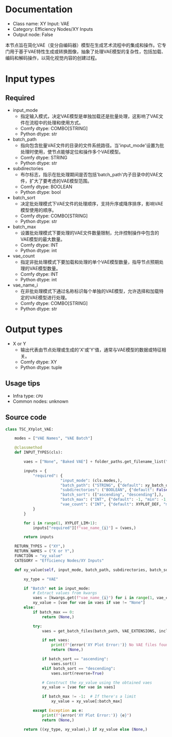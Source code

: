 
# Documentation
- Class name: XY Input: VAE
- Category: Efficiency Nodes/XY Inputs
- Output node: False

本节点旨在简化VAE（变分自编码器）模型在生成艺术流程中的集成和操作。它专门用于基于VAE特性生成或转换图像，抽象了处理VAE模型的复杂性，包括加载、编码和解码操作，以简化视觉内容的创建过程。

# Input types
## Required
- input_mode
    - 指定输入模式，决定VAE模型是单独加载还是批量处理，这影响了VAE文件在流程中的处理和使用方式。
    - Comfy dtype: COMBO[STRING]
    - Python dtype: str
- batch_path
    - 指向包含批量VAE文件的目录的文件系统路径。当'input_mode'设置为批处理时使用，使节点能够定位和操作多个VAE模型。
    - Comfy dtype: STRING
    - Python dtype: str
- subdirectories
    - 布尔标志，指示在批处理期间是否包括'batch_path'内子目录中的VAE文件，扩大了要考虑的VAE模型范围。
    - Comfy dtype: BOOLEAN
    - Python dtype: bool
- batch_sort
    - 决定批处理模式下VAE文件的处理顺序，支持升序或降序排序，影响VAE模型使用的顺序。
    - Comfy dtype: COMBO[STRING]
    - Python dtype: str
- batch_max
    - 设置批处理模式下要处理的VAE文件数量限制，允许控制操作中包含的VAE模型的最大数量。
    - Comfy dtype: INT
    - Python dtype: int
- vae_count
    - 指定非批处理模式下要加载和处理的单个VAE模型数量，指导节点预期处理的VAE模型数量。
    - Comfy dtype: INT
    - Python dtype: int
- vae_name_i
    - 在非批处理模式下通过名称标识每个单独的VAE模型，允许选择和加载特定的VAE模型进行处理。
    - Comfy dtype: COMBO[STRING]
    - Python dtype: str

# Output types
- X or Y
    - 输出代表由节点处理或生成的'X'或'Y'值，通常与VAE模型的数据或特征相关。
    - Comfy dtype: XY
    - Python dtype: tuple


## Usage tips
- Infra type: `CPU`
- Common nodes: unknown


## Source code
```python
class TSC_XYplot_VAE:

    modes = ["VAE Names", "VAE Batch"]

    @classmethod
    def INPUT_TYPES(cls):

        vaes = ["None", "Baked VAE"] + folder_paths.get_filename_list("vae")

        inputs = {
            "required": {
                        "input_mode": (cls.modes,),
                        "batch_path": ("STRING", {"default": xy_batch_default_path, "multiline": False}),
                        "subdirectories": ("BOOLEAN", {"default": False}),
                        "batch_sort": (["ascending", "descending"],),
                        "batch_max": ("INT", {"default": -1, "min": -1, "max": XYPLOT_LIM, "step": 1}),
                        "vae_count": ("INT", {"default": XYPLOT_DEF, "min": 0, "max": XYPLOT_LIM, "step": 1})
            }
        }

        for i in range(1, XYPLOT_LIM+1):
            inputs["required"][f"vae_name_{i}"] = (vaes,)

        return inputs

    RETURN_TYPES = ("XY",)
    RETURN_NAMES = ("X or Y",)
    FUNCTION = "xy_value"
    CATEGORY = "Efficiency Nodes/XY Inputs"

    def xy_value(self, input_mode, batch_path, subdirectories, batch_sort, batch_max, vae_count, **kwargs):

        xy_type = "VAE"

        if "Batch" not in input_mode:
            # Extract values from kwargs
            vaes = [kwargs.get(f"vae_name_{i}") for i in range(1, vae_count + 1)]
            xy_value = [vae for vae in vaes if vae != "None"]
        else:
            if batch_max == 0:
                return (None,)

            try:
                vaes = get_batch_files(batch_path, VAE_EXTENSIONS, include_subdirs=subdirectories)

                if not vaes:
                    print(f"{error('XY Plot Error:')} No VAE files found.")
                    return (None,)

                if batch_sort == "ascending":
                    vaes.sort()
                elif batch_sort == "descending":
                    vaes.sort(reverse=True)

                # Construct the xy_value using the obtained vaes
                xy_value = [vae for vae in vaes]

                if batch_max != -1:  # If there's a limit
                    xy_value = xy_value[:batch_max]

            except Exception as e:
                print(f"{error('XY Plot Error:')} {e}")
                return (None,)

        return ((xy_type, xy_value),) if xy_value else (None,)

```
